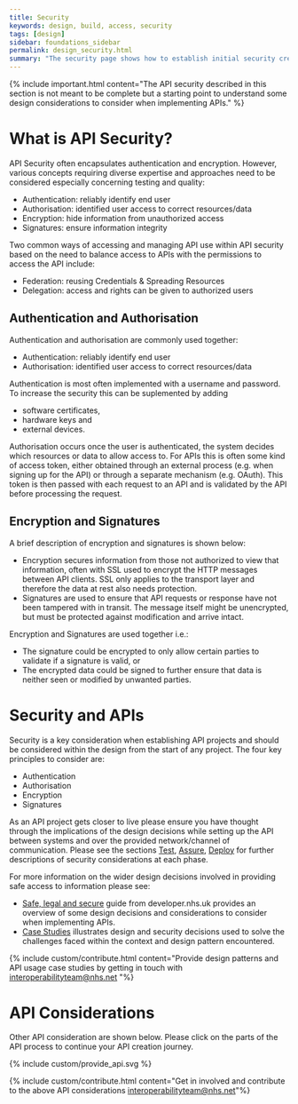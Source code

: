 ```yaml
---
title: Security
keywords: design, build, access, security
tags: [design]
sidebar: foundations_sidebar
permalink: design_security.html
summary: "The security page shows how to establish initial security credentials (where necessary) with the API provided"
---
```


{% include important.html content="The API security described in this section is not meant to be complete but a starting point to understand some design considerations to consider when implementing APIs." %}

# What is API Security? #
API Security often encapsulates authentication and encryption. However, various concepts requiring diverse expertise and approaches need to be considered especially concerning testing and quality:

- Authentication: reliably identify end user
- Authorisation: identified user access to correct resources/data 
- Encryption: hide information from unauthorized access
- Signatures: ensure information integrity

Two common ways of accessing and managing API use within API security based on the need to balance access to APIs with the permissions to access the API include:

- Federation: reusing Credentials & Spreading Resources
- Delegation: access and rights can be given to authorized users


## Authentication and Authorisation ###

Authentication and authorisation are commonly used together:

- Authentication: reliably identify end user
- Authorisation: identified user access to correct resources/data 

Authentication is most often implemented with a username and password. To increase the security this can be suplemented by adding 

- software certificates, 
- hardware keys and 
- external devices. 

Authorisation occurs once the user is authenticated, the system decides which resources or data to allow access to. For APIs this is often some kind of access token, either obtained through an external process (e.g. when signing up for the API) or through a separate mechanism (e.g. OAuth). This token is then passed with each request to an API and is validated by the API before processing the request. 


## Encryption and Signatures ##

A brief description of encryption and signatures is shown below:

- Encryption secures information from those not authorized to view that information, often with SSL used to encrypt the HTTP messages between API clients. SSL only applies to the transport layer and therefore the data at rest also needs protection. 
- Signatures are used to ensure that API requests or response have not been tampered with in transit. The message itself might be unencrypted, but must be protected against modification and arrive intact.

Encryption and Signatures are used together i.e.:

- The signature could be encrypted to only allow certain parties to validate if a signature is valid, or 
- The encrypted data could be signed to further ensure that data is neither seen or modified by unwanted parties.


# Security and APIs #

Security is a key consideration when establishing API projects and should be considered within the design from the start of any project. The four key principles to consider are:

- Authentication
- Authorisation
- Encryption
- Signatures

As an API project gets closer to live please ensure you have thought through the implications of the design decisions while setting up the API between systems and over the provided network/channel of communication. Please see the sections [Test](/test.html), [Assure](/assure.html), [Deploy](/deploy.html) for further descriptions of security considerations at each phase.

For more information on the wider design decisions involved in providing safe access to information please see: 

- [Safe, legal and secure](https://developer.nhs.uk/library/save-legal-secure/) guide from developer.nhs.uk provides an overview of some design decisions and considerations to consider when implementing APIs. 
- [Case Studies](/engage_case_studies.html) illustrates design and security decisions used to solve the challenges faced within the context and design pattern encountered.


{% include custom/contribute.html content="Provide design patterns and API usage case studies by getting in touch with interoperabilityteam@nhs.net  "%}

# API Considerations #

Other API consideration are shown below. Please click on the parts of the API process to continue your API creation journey.

{% include custom/provide_api.svg %}

{% include custom/contribute.html content="Get in involved and contribute to the above API considerations interoperabilityteam@nhs.net"%}
